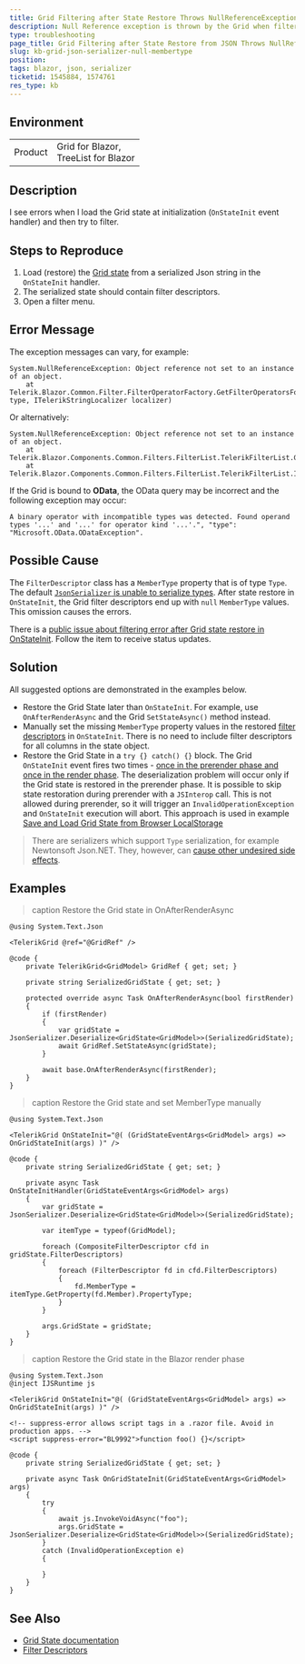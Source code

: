 ```yaml
---
title: Grid Filtering after State Restore Throws NullReferenceException
description: Null Reference exception is thrown by the Grid when filters are restored in OnStateInit.
type: troubleshooting
page_title: Grid Filtering after State Restore from JSON Throws NullReferenceException
slug: kb-grid-json-serializer-null-membertype
position: 
tags: blazor, json, serializer
ticketid: 1545884, 1574761
res_type: kb
---
```


## Environment

<table>
    <tbody>
        <tr>
            <td>Product</td>
            <td>Grid for Blazor, <br /> TreeList for Blazor</td>
        </tr>
    </tbody>
</table>


## Description

I see errors when I load the Grid state at initialization (`OnStateInit` event handler) and then try to filter.


## Steps to Reproduce

1. Load (restore) the [Grid state](slug://grid-state) from a serialized Json string in the `OnStateInit` handler.
1. The serialized state should contain filter descriptors.
1. Open a filter menu.


## Error Message

The exception messages can vary, for example:

````C#.skip-repl
System.NullReferenceException: Object reference not set to an instance of an object.
    at Telerik.Blazor.Common.Filter.FilterOperatorFactory.GetFilterOperatorsForType(Type type, ITelerikStringLocalizer localizer)
````

Or alternatively:

````C#.skip-repl
System.NullReferenceException: Object reference not set to an instance of an object.
    at Telerik.Blazor.Components.Common.Filters.FilterList.TelerikFilterList.GetFilterOperators()
    at Telerik.Blazor.Components.Common.Filters.FilterList.TelerikFilterList.InitFilterOperators()
````

If the Grid is bound to **OData**, the OData query may be incorrect and the following exception may occur:

````C#.skip-repl
A binary operator with incompatible types was detected. Found operand types '...' and '...' for operator kind '...'.", "type": "Microsoft.OData.ODataException".
````


## Possible Cause

The `FilterDescriptor` class has a `MemberType` property that is of type `Type`. The default [`JsonSerializer` is unable to serialize types](https://docs.microsoft.com/en-us/dotnet/standard/serialization/system-text-json-migrate-from-newtonsoft-how-to?pivots=dotnet-6-0#types-without-built-in-support). After state restore in `OnStateInit`, the Grid filter descriptors end up with `null` `MemberType` values. This omission causes the errors.

There is a [public issue about filtering error after Grid state restore in OnStateInit](https://feedback.telerik.com/blazor/1505237-set-deserialized-grid-state-in-onstateinit-handler-cause-error-on-open-filter-menu-of-column-on-ui). Follow the item to receive status updates.


## Solution

All suggested options are demonstrated in the examples below.

* Restore the Grid State later than `OnStateInit`. For example, use `OnAfterRenderAsync` and the Grid `SetStateAsync()` method instead.
* Manually set the missing `MemberType` property values in the restored [filter descriptors](slug://components/grid/filtering#filter-descriptors) in `OnStateInit`. There is no need to include filter descriptors for all columns in the state object.
* Restore the Grid State in a `try {} catch() {}` block. The Grid `OnStateInit` event fires two times - [once in the prerender phase and once in the render phase](https://docs.microsoft.com/en-us/aspnet/core/blazor/components/lifecycle?view=aspnetcore-6.0#component-initialization-oninitializedasync). The deserialization problem will occur only if the Grid state is restored in the prerender phase. It is possible to skip state restoration during prerender with a `JSInterop` call. This is not allowed during prerender, so it will trigger an `InvalidOperationException` and `OnStateInit` execution will abort. This approach is used in example [Save and Load Grid State from Browser LocalStorage](slug://grid-kb-save-load-state-localstorage)

> There are serializers which support `Type` serialization, for example Newtonsoft Json.NET. They, however, can [cause other undesired side effects](slug://common-kb-newtonsoft-breaks-datasourcerequest-serialization).


## Examples

>caption Restore the Grid state in OnAfterRenderAsync

<div class="skip-repl"></div>

````RAZOR
@using System.Text.Json

<TelerikGrid @ref="@GridRef" />

@code {
    private TelerikGrid<GridModel> GridRef { get; set; }

    private string SerializedGridState { get; set; }

    protected override async Task OnAfterRenderAsync(bool firstRender)
    {
        if (firstRender)
        {
            var gridState = JsonSerializer.Deserialize<GridState<GridModel>>(SerializedGridState);
            await GridRef.SetStateAsync(gridState);
        }

        await base.OnAfterRenderAsync(firstRender);
    }
}
````

>caption Restore the Grid state and set MemberType manually

<div class="skip-repl"></div>

````RAZOR
@using System.Text.Json

<TelerikGrid OnStateInit="@( (GridStateEventArgs<GridModel> args) => OnGridStateInit(args) )" />

@code {
    private string SerializedGridState { get; set; }

    private async Task OnStateInitHandler(GridStateEventArgs<GridModel> args)
    {
        var gridState = JsonSerializer.Deserialize<GridState<GridModel>>(SerializedGridState);

        var itemType = typeof(GridModel);

        foreach (CompositeFilterDescriptor cfd in gridState.FilterDescriptors)
        {
            foreach (FilterDescriptor fd in cfd.FilterDescriptors)
            {
                fd.MemberType = itemType.GetProperty(fd.Member).PropertyType;
            }
        }

        args.GridState = gridState;
    }
}
````

>caption Restore the Grid state in the Blazor render phase

<div class="skip-repl"></div>

````RAZOR
@using System.Text.Json
@inject IJSRuntime js

<TelerikGrid OnStateInit="@( (GridStateEventArgs<GridModel> args) => OnGridStateInit(args) )" />

<!-- suppress-error allows script tags in a .razor file. Avoid in production apps. -->
<script suppress-error="BL9992">function foo() {}</script>

@code {
    private string SerializedGridState { get; set; }

    private async Task OnGridStateInit(GridStateEventArgs<GridModel> args)
    {
        try
        {
            await js.InvokeVoidAsync("foo");
            args.GridState = JsonSerializer.Deserialize<GridState<GridModel>>(SerializedGridState);
        }
        catch (InvalidOperationException e)
        {

        }
    }
}
````

## See Also

* [Grid State documentation](slug://grid-state)
* [Filter Descriptors](slug://components/grid/filtering#filter-descriptors)
